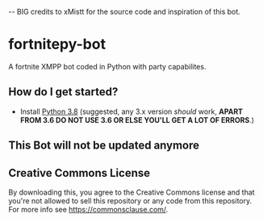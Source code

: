 -- BIG credits to xMistt for the source code and inspiration of this bot.

# fortnitepy-bot
A fortnite XMPP bot coded in Python with party capabilites.

## How do I get started?

* Install [Python 3.8](https://www.python.org/ftp/python/3.8.3/python-3.8.3.exe "Python 3.8 Download") (suggested, any 3.x version *should* work, **APART FROM 3.6 DO NOT USE 3.6 OR ELSE YOU'LL GET A LOT OF ERRORS**.)

## This Bot will not be updated anymore

## Creative Commons License
By downloading this, you agree to the Creative Commons license and that you're not allowed to sell this repository or any code from this repository. For more info see https://commonsclause.com/.
